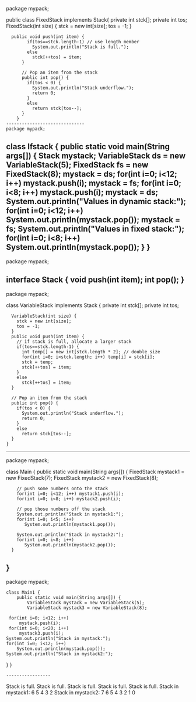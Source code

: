 package mypack;

public class FixedStack implements Stack{
	  private int stck[];
	  private int tos;
	  FixedStack(int size) {
		    stck = new int[size];
		    tos = -1;
}
	  
	  public void push(int item) {
		    if(tos==stck.length-1) // use length member 
		      System.out.println("Stack is full.");
		    else 
		      stck[++tos] = item;
		  }

		  // Pop an item from the stack
		  public int pop() {
		    if(tos < 0) {
		      System.out.println("Stack underflow.");
		      return 0;
		    }
		    else 
		      return stck[tos--];
		  }
		}
    ------------------------------
    package mypack;

class Ifstack
{ public static void main(String args[]) { 
	Stack mystack;
	VariableStack ds = new VariableStack(5); 
	FixedStack fs = new FixedStack(8);
mystack = ds; 
  for(int i=0; i<12; i++)
	  mystack.push(i);
mystack = fs; 
 for(int i=0; i<8; i++)
	 mystack.push(i);
mystack = ds;
System.out.println("Values in dynamic stack:"); 
for(int i=0; i<12; i++)
	System.out.println(mystack.pop());
mystack = fs;
System.out.println("Values in fixed stack:");
for(int i=0; i<8; i++)
	System.out.println(mystack.pop());
}
} 
---------------
package mypack;

interface Stack {
	void push(int item);
 int pop(); 
}
----------------------------
package mypack;

class VariableStack implements Stack {
	  private int stck[];
	  private int tos;
	  
	  VariableStack(int size) {
	    stck = new int[size];
	    tos = -1;
	  }
	  public void push(int item) {
	    // if stack is full, allocate a larger stack
	    if(tos==stck.length-1) {
	      int temp[] = new int[stck.length * 2]; // double size
	      for(int i=0; i<stck.length; i++) temp[i] = stck[i];
	      stck = temp;
	      stck[++tos] = item;
	    }
	    else 
	      stck[++tos] = item;
	  }

	  // Pop an item from the stack
	  public int pop() {
	    if(tos < 0) {
	      System.out.println("Stack underflow.");
	      return 0;
	    }
	    else 
	      return stck[tos--];
	  }
	}
  -------------------------------
  package mypack;



class Main {
	  public static void main(String args[]) {
	    FixedStack mystack1 = new FixedStack(7);
	    FixedStack mystack2 = new FixedStack(8);

	    // push some numbers onto the stack
	    for(int i=0; i<12; i++) mystack1.push(i);
	    for(int i=0; i<8; i++) mystack2.push(i);

	    // pop those numbers off the stack
	    System.out.println("Stack in mystack1:");
	    for(int i=0; i<5; i++) 
	       System.out.println(mystack1.pop());

	    System.out.println("Stack in mystack2:");
	    for(int i=0; i<8; i++) 
	       System.out.println(mystack2.pop());
	  }
}
------------------------------
package mypack;
	
	class Main1 {
		public static void main(String args[]) {
			VariableStack mystack = new VariableStack(5);
			VariableStack mystack3 = new VariableStack(8);
	
	 for(int i=0; i<12; i++)
		 mystack.push(i);
	 for(int i=0; i<20; i++) 
		 mystack3.push(i);
	System.out.println("Stack in mystack:");
	for(int i=0; i<12; i++)
		System.out.println(mystack.pop());
	System.out.println("Stack in mystack2:");

}
}
	
	
	
	-----------------
  Stack is full.
Stack is full.
Stack is full.
Stack is full.
Stack is full.
Stack in mystack1:
6
5
4
3
2
Stack in mystack2:
7
6
5
4
3
2
1
0
